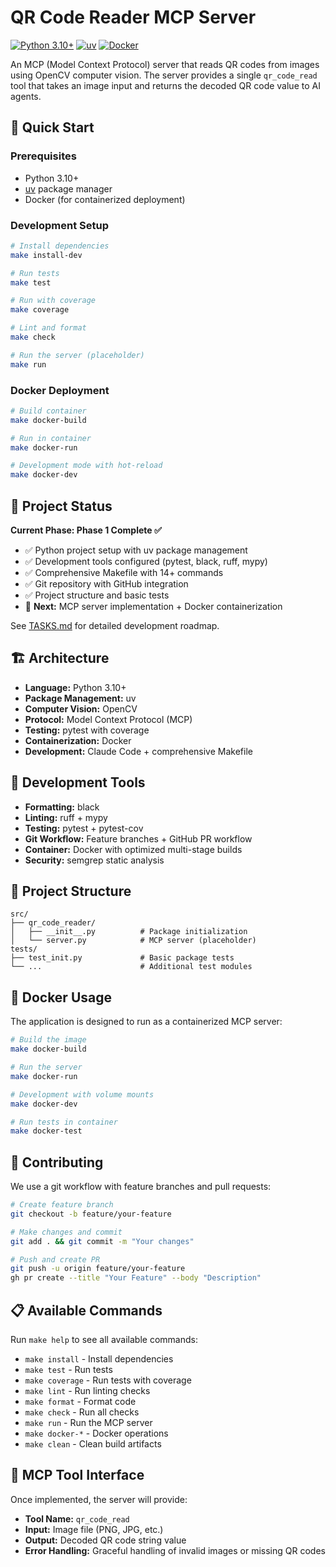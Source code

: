 # QR Code Reader MCP Server

[![Python 3.10+](https://img.shields.io/badge/python-3.10+-blue.svg)](https://www.python.org/downloads/)
[![uv](https://img.shields.io/endpoint?url=https://raw.githubusercontent.com/astral-sh/uv/main/assets/badge/v0.json)](https://github.com/astral-sh/uv)
[![Docker](https://img.shields.io/badge/docker-enabled-blue)](https://www.docker.com/)

An MCP (Model Context Protocol) server that reads QR codes from images using OpenCV computer vision. The server provides a single `qr_code_read` tool that takes an image input and returns the decoded QR code value to AI agents.

## 🚀 Quick Start

### Prerequisites
- Python 3.10+
- [uv](https://docs.astral.sh/uv/) package manager
- Docker (for containerized deployment)

### Development Setup

```bash
# Install dependencies
make install-dev

# Run tests
make test

# Run with coverage
make coverage

# Lint and format
make check

# Run the server (placeholder)
make run
```

### Docker Deployment

```bash
# Build container
make docker-build

# Run in container
make docker-run

# Development mode with hot-reload
make docker-dev
```

## 📖 Project Status

**Current Phase: Phase 1 Complete ✅**

- ✅ Python project setup with uv package management
- ✅ Development tools configured (pytest, black, ruff, mypy)
- ✅ Comprehensive Makefile with 14+ commands
- ✅ Git repository with GitHub integration
- ✅ Project structure and basic tests
- 🚧 **Next:** MCP server implementation + Docker containerization

See [TASKS.md](TASKS.md) for detailed development roadmap.

## 🏗️ Architecture

- **Language:** Python 3.10+
- **Package Management:** uv
- **Computer Vision:** OpenCV
- **Protocol:** Model Context Protocol (MCP)
- **Testing:** pytest with coverage
- **Containerization:** Docker
- **Development:** Claude Code + comprehensive Makefile

## 🔧 Development Tools

- **Formatting:** black
- **Linting:** ruff + mypy
- **Testing:** pytest + pytest-cov
- **Git Workflow:** Feature branches + GitHub PR workflow
- **Container:** Docker with optimized multi-stage builds
- **Security:** semgrep static analysis

## 📁 Project Structure

```
src/
├── qr_code_reader/
│   ├── __init__.py          # Package initialization
│   └── server.py            # MCP server (placeholder)
tests/
├── test_init.py             # Basic package tests
└── ...                      # Additional test modules
```

## 🐳 Docker Usage

The application is designed to run as a containerized MCP server:

```bash
# Build the image
make docker-build

# Run the server
make docker-run

# Development with volume mounts
make docker-dev

# Run tests in container
make docker-test
```

## 🤝 Contributing

We use a git workflow with feature branches and pull requests:

```bash
# Create feature branch
git checkout -b feature/your-feature

# Make changes and commit
git add . && git commit -m "Your changes"

# Push and create PR
git push -u origin feature/your-feature
gh pr create --title "Your Feature" --body "Description"
```

## 📋 Available Commands

Run `make help` to see all available commands:

- `make install` - Install dependencies
- `make test` - Run tests
- `make coverage` - Run tests with coverage
- `make lint` - Run linting checks
- `make format` - Format code
- `make check` - Run all checks
- `make run` - Run the MCP server
- `make docker-*` - Docker operations
- `make clean` - Clean build artifacts

## 🎯 MCP Tool Interface

Once implemented, the server will provide:

- **Tool Name:** `qr_code_read`
- **Input:** Image file (PNG, JPG, etc.)
- **Output:** Decoded QR code string value
- **Error Handling:** Graceful handling of invalid images or missing QR codes